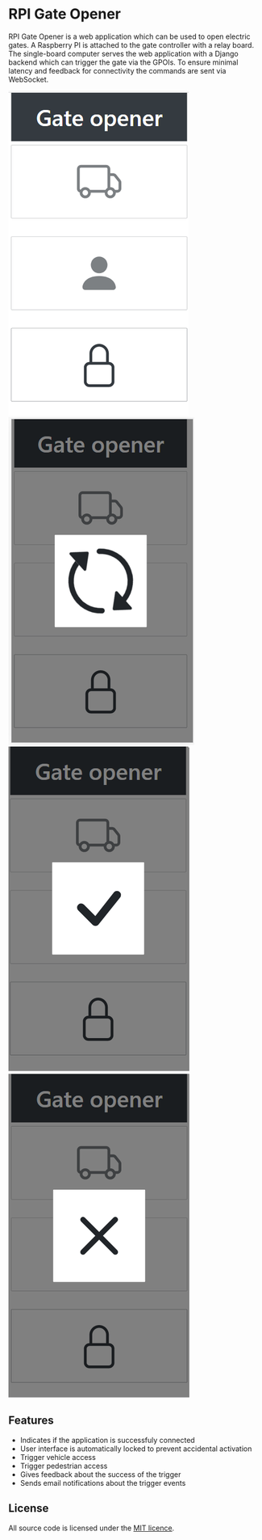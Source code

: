 # RPI Gate Opener

RPI Gate Opener is a web application which can be used to open electric gates.
A Raspberry PI is attached to the gate controller with a relay board.
The single-board computer serves the web application with a Django backend which can trigger the gate via the GPOIs.
To ensure minimal latency and feedback for connectivity the commands are sent via WebSocket.

<img src="doc/gateOpener.png"/>
<img src="doc/gateOpenerLoading.png"/>
<img src="doc/gateOpenerOk.png"/>
<img src="doc/gateOpenerError.png"/>

## Features
- Indicates if the application is successfuly connected
- User interface is automatically locked to prevent accidental activation
- Trigger vehicle access
- Trigger pedestrian access
- Gives feedback about the success of the trigger
- Sends email notifications about the trigger events

## License

All source code is licensed under the [MIT licence][mit].


[mit]: https://opensource.org/licenses/MIT